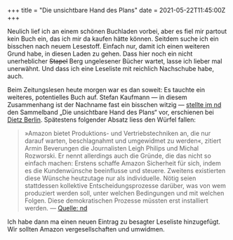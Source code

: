 +++
title = "Die unsichtbare Hand des Plans"
date = 2021-05-22T11:45:00Z
+++

Neulich lief ich an einem schönen Buchladen vorbei, aber es fiel mir partout kein Buch ein, das ich mir da kaufen hätte können. Seitdem suche ich ein bisschen nach neuem Lesestoff. Einfach nur, damit ich einen weiteren Grund habe, in diesen Laden zu gehen. Dass hier noch ein nicht unerheblicher <del>Stapel</del> Berg ungelesener Bücher wartet, lasse ich lieber mal unerwähnt. Und dass ich eine Leseliste mit reichlich Nachschube habe, auch.

<!-- more -->

Beim Zeitungslesen heute morgen war es dan soweit: Es tauchte ein weiteres, potentielles Buch auf. Stefan Kaufmann — in diesem Zusammenhang ist der Nachname fast ein bisschen witzig — [stellte im nd](https://www.neues-deutschland.de/artikel/1152319.planwirtschaft-wir-haben-einen-plan.html) den Sammelband „Die unsichtbare Hand des Plans“ vor, erschienen bei [Dietz Berlin](https://dietzberlin.de/produkt/die-unsichtbare-hand-des-plans/). Spätestens folgender Absatz liess den Würfel fallen:

> »Amazon bietet Produktions- und Vertriebstechniken an, die nur darauf warten, beschlagnahmt und umgewidmet zu werden«, zitiert Armin Beverungen die Journalisten Leigh Philips und Michal Rozworski. Er nennt allerdings auch die Gründe, die das nicht so einfach machen: Erstens schaffe Amazon Sicherheit für sich, indem es die Kundenwünsche beeinflusse und steuere. Zweitens existierten diese Wünsche heutzutage nur als individuelle. Nötig seien stattdessen kollektive Entscheidungsprozesse darüber, was von wem produziert werden soll, unter welchen Bedingungen und mit welchen Folgen. Diese demokratischen Prozesse müssten erst installiert werden. — [Quelle: nd](https://www.neues-deutschland.de/artikel/1152319.planwirtschaft-wir-haben-einen-plan.html)

Ich habe dann ma einen neuen Eintrag zu besagter Leseliste hinzugefügt. Wir sollten Amazon vergesellschaften und umwidmen.
